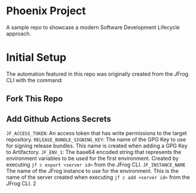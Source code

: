 # Phoenix Project
A sample repo to showcase a modern Software Development Lifecycle approach.

# Initial Setup
The automation featured in this repo was originally created from the JFrog CLI with the command:

## Fork This Repo
## Add Github Actions Secrets
`JF_ACCESS_TOKEN`: An access token that has write permissions to the target repository.
`RELEASE_BUNDLE_SIGNING_KEY`: The name of the GPG Key to use for signing release bundles. This name is created when adding a GPG Key to Artifactory.
`JF_ENV_1`: The base64 encoded string that represents the environment variables to be used for the first environment.  Created by executing `jf c export <server id>` from the JFrog CLI. 
`JF_INSTANCE_NAME` The name of the JFrog instance to use for the environment.  This is the name of the server created when executing `jf c add <server id>` from the JFrog CLI.
2
